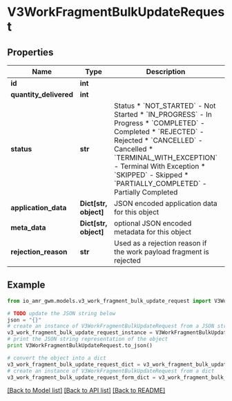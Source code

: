 # V3WorkFragmentBulkUpdateRequest


## Properties
Name | Type | Description | Notes
------------ | ------------- | ------------- | -------------
**id** | **int** |  | 
**quantity_delivered** | **int** |  | [optional] 
**status** | **str** | Status  * &#x60;NOT_STARTED&#x60; - Not Started * &#x60;IN_PROGRESS&#x60; - In Progress * &#x60;COMPLETED&#x60; - Completed * &#x60;REJECTED&#x60; - Rejected * &#x60;CANCELLED&#x60; - Cancelled * &#x60;TERMINAL_WITH_EXCEPTION&#x60; - Terminal With Exception * &#x60;SKIPPED&#x60; - Skipped * &#x60;PARTIALLY_COMPLETED&#x60; - Partially Completed | [optional] 
**application_data** | **Dict[str, object]** | JSON encoded application data for this object | [optional] 
**meta_data** | **Dict[str, object]** | optional JSON encoded metadata for this object | [optional] 
**rejection_reason** | **str** | Used as a rejection reason if the work payload fragment is rejected | [optional] 

## Example

```python
from io_amr_gwm.models.v3_work_fragment_bulk_update_request import V3WorkFragmentBulkUpdateRequest

# TODO update the JSON string below
json = "{}"
# create an instance of V3WorkFragmentBulkUpdateRequest from a JSON string
v3_work_fragment_bulk_update_request_instance = V3WorkFragmentBulkUpdateRequest.from_json(json)
# print the JSON string representation of the object
print V3WorkFragmentBulkUpdateRequest.to_json()

# convert the object into a dict
v3_work_fragment_bulk_update_request_dict = v3_work_fragment_bulk_update_request_instance.to_dict()
# create an instance of V3WorkFragmentBulkUpdateRequest from a dict
v3_work_fragment_bulk_update_request_form_dict = v3_work_fragment_bulk_update_request.from_dict(v3_work_fragment_bulk_update_request_dict)
```
[[Back to Model list]](../README.md#documentation-for-models) [[Back to API list]](../README.md#documentation-for-api-endpoints) [[Back to README]](../README.md)


